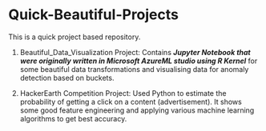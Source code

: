 # Quick-Beautiful-Projects

This is a quick project based repository.

1. Beautiful_Data_Visualization Project: Contains ***Jupyter Notebook that were originally written in Microsoft AzureML studio using R Kernel*** for some beautiful data transformations and visualising data for anomaly detection based on buckets.

2. HackerEarth Competition Project: Used Python to estimate the probability of getting a click on a content (advertisement). It shows some good feature engineering and applying various machine learning algorithms to get best accuracy.
